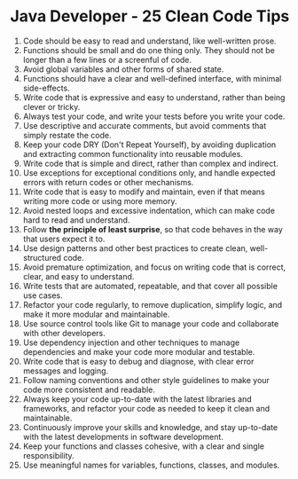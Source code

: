 # Java Developer - 25 Clean Code Tips   

1. Code should be easy to read and understand, like well-written prose.  
2. Functions should be small and do one thing only. They should not be longer than a few lines or a screenful of code.
3. Avoid global variables and other forms of shared state.
4. Functions should have a clear and well-defined interface, with minimal side-effects.
5. Write code that is expressive and easy to understand, rather than being clever or tricky.
6. Always test your code, and write your tests before you write your code.
7. Use descriptive and accurate comments, but avoid comments that simply restate the code.
8. Keep your code DRY (Don't Repeat Yourself), by avoiding duplication and extracting common functionality into reusable
modules.
9. Write code that is simple and direct, rather than complex and indirect.
10. Use exceptions for exceptional conditions only, and handle expected errors with return codes or other mechanisms.
11. Write code that is easy to modify and maintain, even if that means writing more code or using more memory.
12. Avoid nested loops and excessive indentation, which can make code hard to read and understand.
13. Follow **the principle of least surprise**, so that code behaves in the way that users expect it to.
14. Use design patterns and other best practices to create clean, well-structured code.
15. Avoid premature optimization, and focus on writing code that is correct, clear, and easy to understand.
16. Write tests that are automated, repeatable, and that cover all possible use cases.
17. Refactor your code regularly, to remove duplication, simplify logic, and make it more modular and maintainable.
18. Use source control tools like Git to manage your code and collaborate with other developers.
19. Use dependency injection and other techniques to manage dependencies and make your code more modular and testable.
20. Write code that is easy to debug and diagnose, with clear error messages and logging.
21. Follow naming conventions and other style guidelines to make your code more consistent and readable.
22. Always keep your code up-to-date with the latest libraries and frameworks, and refactor your code as needed to 
keep it clean and maintainable.
23. Continuously improve your skills and knowledge, and stay up-to-date with the latest developments in software development.
24. Keep your functions and classes cohesive, with a clear and single responsibility.
25. Use meaningful names for variables, functions, classes, and modules.